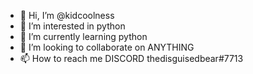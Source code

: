 - 👋 Hi, I’m @kidcoolness
- 👀 I’m interested in python
- 🌱 I’m currently learning python
- 💞️ I’m looking to collaborate on ANYTHING
- 📫 How to reach me DISCORD thedisguisedbear#7713

<!---
kidcoolness/kidcoolness is a ✨ special ✨ repository because its `README.md` (this file) appears on your GitHub profile.
You can click the Preview link to take a look at your changes.
--->
